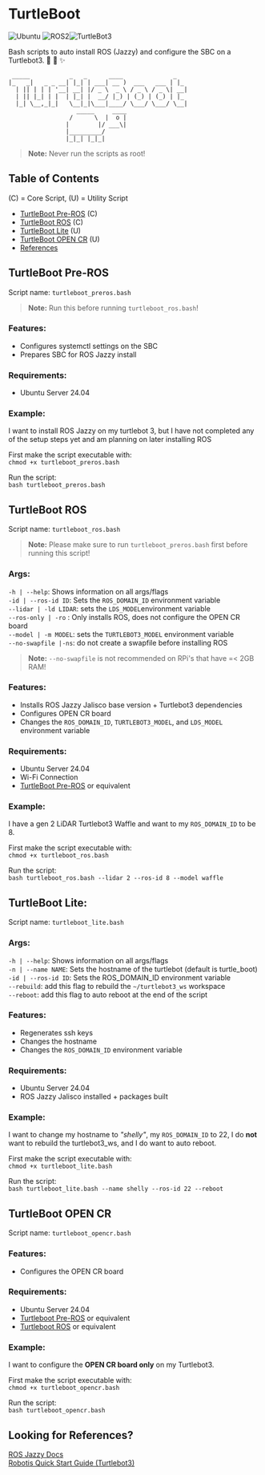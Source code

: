 # **TurtleBoot** 

![Ubuntu](https://img.shields.io/badge/Ubuntu-24.04-blue) 
![ROS2](https://img.shields.io/badge/ROS2-Jazzy-blueviolet?logo=ros&logoColor=white)![TurtleBot3](https://img.shields.io/badge/TurtleBot3-🐢_Ready-green?labelColor=black)</br>

Bash scripts to auto install ROS (Jazzy) and configure the SBC on a Turtlebot3. :robot: :turtle: :sparkles:
```
 _____           _   _      ____              _   
|_   _|   _ _ __| |_| | ___| __ )  ___   ___ | |_ 
  | || | | | '__| __| |/ _ \  _ \ / _ \ / _ \| __|
  | || |_| | |  | |_| |  __/ |_) | (_) | (_) | |_ 
  |_| \__,_|_|   \__|_|\___|____/ \___/ \___/ \__|
                   _____     ____
                 /      \  |  o | 
                |        |/ ___\| 
                |_________/     
                |_|_| |_|_|
```
> **Note:** Never run the scripts as root! 
## Table of Contents
(C) = Core Script, (U) = Utility Script
- [TurtleBoot Pre-ROS](#turtleboot-pre-ros) (C)
- [TurtleBoot ROS](#turtleboot-ros) (C)
- [TurtleBoot Lite](#turtleboot-lite) (U)
- [TurtleBoot OPEN CR](#turtleboot-open-cr) (U)
- [References](#looking-for-references)

## TurtleBoot Pre-ROS
Script name: `turtleboot_preros.bash`

>**Note:** Run this before running `turtleboot_ros.bash`!

### Features:
- Configures systemctl settings on the SBC
- Prepares SBC for ROS Jazzy install

### Requirements:
- Ubuntu Server 24.04

### Example:
I want to install ROS Jazzy on my turtlebot 3, but I have not completed any of the setup steps yet and am planning on later installing ROS

First make the script executable with:
</br>
`chmod +x turtleboot_preros.bash`

Run the script:
</br>
`bash turtleboot_preros.bash` 

## TurtleBoot ROS
Script name: `turtleboot_ros.bash`

>**Note:** Please make sure to run `turtleboot_preros.bash` first before running this script!

### Args:
`-h | --help`: Shows information on all args/flags</br>
`-id | --ros-id ID`: Sets the `ROS_DOMAIN_ID` environment variable</br>
`--lidar | -ld LIDAR`: sets the `LDS_MODEL`environment variable </br>
`--ros-only | -ro` : Only installs ROS, does not configure the OPEN CR board</br>
`--model | -m MODEL`: sets the `TURTLEBOT3_MODEL` environment variable</br>
`--no-swapfile |-ns`: do not create a swapfile before installing ROS</br>

> **Note:** `--no-swapfile` is not recommended on RPi's that have =< 2GB RAM!

### Features:
- Installs ROS Jazzy Jalisco base version + Turtlebot3 dependencies
- Configures OPEN CR board
- Changes the `ROS_DOMAIN_ID`, `TURTLEBOT3_MODEL`, and `LDS_MODEL` environment variable

### Requirements:
- Ubuntu Server 24.04
- Wi-Fi Connection
- [TurtleBoot Pre-ROS](#turtleboot-pre-ros) or equivalent

### Example:
I have a gen 2 LiDAR Turtlebot3 Waffle and want to my `ROS_DOMAIN_ID` to be 8.

First make the script executable with:
</br>
`chmod +x turtleboot_ros.bash`

Run the script:
</br>
`bash turtleboot_ros.bash --lidar 2 --ros-id 8 --model waffle`

## TurtleBoot Lite:
Script name: `turtleboot_lite.bash`

### Args:
`-h | --help`: Shows information on all args/flags</br>
`-n | --name NAME`: Sets the hostname of the turtlebot (default is turtle_boot)</br>
`-id | --ros-id ID`: Sets the ROS_DOMAIN_ID environment variable</br>
`--rebuild`: add this flag to rebuild the `~/turtlebot3_ws` workspace</br>
`--reboot`: add this flag to auto reboot at the end of the script

### Features:
- Regenerates ssh keys
- Changes the hostname
- Changes the `ROS_DOMAIN_ID` environment variable

### Requirements:
- Ubuntu Server 24.04
- ROS Jazzy Jalisco installed + packages built

### Example:
I want to change my hostname to _"shelly"_, my `ROS_DOMAIN_ID` to 22, I do **not** want to rebuild the turtlebot3_ws, and I do want to auto reboot.

First make the script executable with:
</br>
`chmod +x turtleboot_lite.bash`

Run the script:
</br>
`bash turtleboot_lite.bash --name shelly --ros-id 22 --reboot`

## TurtleBoot OPEN CR
Script name: `turtleboot_opencr.bash`

### Features:
- Configures the OPEN CR board

### Requirements:
- Ubuntu Server 24.04
- [Turtleboot Pre-ROS](#turtleboot-pre-ros) or equivalent
- [Turtleboot ROS](#turtleboot-ros) or equivalent

### Example:
I want to configure the **OPEN CR board only** on my Turtlebot3.

First make the script executable with:
</br>
`chmod +x turtleboot_opencr.bash`

Run the script:
</br>
`bash turtleboot_opencr.bash`

Looking for References?
--
[ROS Jazzy Docs](https://docs.ros.org/en/jazzy/index.html)</br>
[Robotis Quick Start Guide (Turtlebot3)](https://emanual.robotis.com/docs/en/platform/turtlebot3/sbc_setup/)</br>